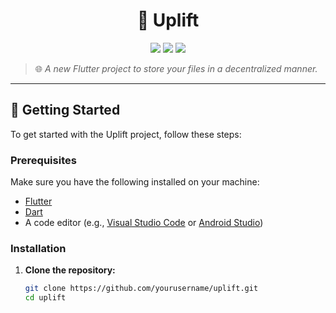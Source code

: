 <h1 align="center">📁 Uplift</h1>

<p align="center">
  <img src="https://img.shields.io/badge/build-alpha-blueviolet?style=for-the-badge" />
  <img src="https://img.shields.io/github/stars/prashik287/uplift?style=for-the-badge" />
  <img src="https://img.shields.io/github/issues/prashik287/uplift?style=for-the-badge" />
</p>

> 🌐 *A new Flutter project to store your files in a decentralized manner.*  

---

## 🚀 Getting Started

To get started with the Uplift project, follow these steps:

### Prerequisites

Make sure you have the following installed on your machine:

- [Flutter](https://flutter.dev/docs/get-started/install)
- [Dart](https://dart.dev/get-dart)
- A code editor (e.g., [Visual Studio Code](https://code.visualstudio.com/) or [Android Studio](https://developer.android.com/studio))

### Installation

1. **Clone the repository:**
   ```bash
   git clone https://github.com/yourusername/uplift.git
   cd uplift
